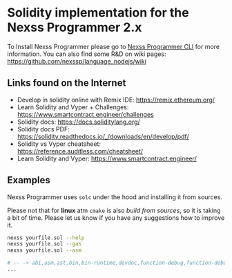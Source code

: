# Solidity implementation for the Nexss Programmer 2.x

To Install Nexss Programmer please go to [Nexss Programmer CLI](https://github.com/nexssp/cli#readme) for more information.
You can also find some R&D on wiki pages: <https://github.com/nexssp/language_nodejs/wiki>

## Links found on the Internet

- Develop in solidity online with Remix IDE: <https://remix.ethereum.org/>
- Learn Solidity and Vyper + Challenges: <https://www.smartcontract.engineer/challenges>
- Solidity docs: <https://docs.soliditylang.org/>
- Solidity docs PDF: <https://solidity.readthedocs.io/_/downloads/en/develop/pdf/>
- Solidity vs Vyper cheatsheet: <https://reference.auditless.com/cheatsheet/>
- Learn Solidity and Vyper: <https://www.smartcontract.engineer/>

## Examples

Nexss Programmer uses `solc` under the hood and installing it from sources.

Please not that for **linux** atm `cmake` is also _build from sources_, so it is taking a bit of time. Please let us know if you have any suggestions how to improve it.

```sh
nexss yourfile.sol --help
nexss yourfile.sol --gas
nexss yourfile.sol --asm

# -- -> abi,asm,ast,bin,bin-runtime,devdoc,function-debug,function-debug-runtime,generated-sources,generated-sources-runtime,hashes,metadata,opcodes,srcmap,srcmap-runtime,storage-layout,userdoc
...
```
